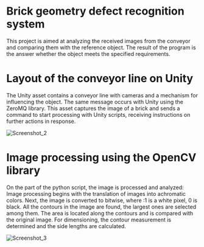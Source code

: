# Brick geometry defect recognition system
This project is aimed at analyzing the received images from the conveyor and comparing them with the reference object. The result of the program is the answer whether the object meets the specified requirements.
# Layout of the conveyor line on Unity
The Unity asset contains a conveyor line with cameras and a mechanism for influencing the object. The same message occurs with Unity using the ZeroMQ library.
This asset captures the image of a brick and sends a command to start processing with Unity scripts, receiving instructions on further actions in response.

![Screenshot_2](https://github.com/zat228/CvGeometryCurs/assets/29509544/18b8c9fe-edaf-47be-8ab5-464816ab7f92)

# Image processing using the OpenCV library
On the part of the python script, the image is processed and analyzed:
Image processing begins with the translation of images into achromatic colors.
Next, the image is converted to bitwise, where :1 is a white pixel, 0 is black.
All the contours in the image are found, the largest ones are selected among them.
The area is located along the contours and is compared with the original image.
For dimensioning, the contour measurement is determined and the side lengths are calculated.

![Screenshot_3](https://github.com/zat228/CvGeometryCurs/assets/29509544/d8524591-5695-40d7-a767-ea75028108d1)

